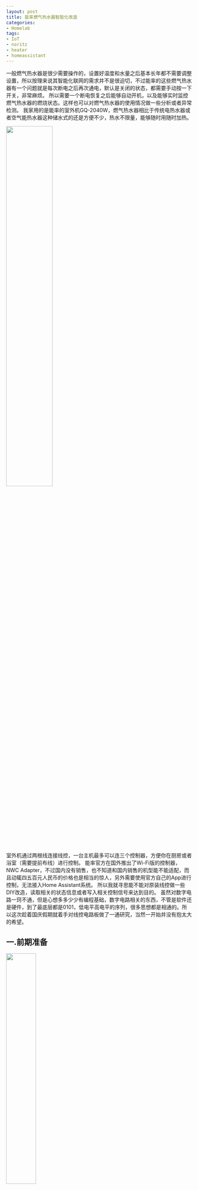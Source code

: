 ```yaml
---
layout: post
title: 能率燃气热水器智能化改造
categories:
- Homelab
tags:
- IoT
- noritz
- heater
- homeassistant
---
```


一般燃气热水器是很少需要操作的，设置好温度和水量之后基本长年都不需要调整设置，所以按理来说其智能化联网的需求并不是很迫切，不过能率的这些燃气热水器有一个问题就是每次断电之后再次通电，默认是关闭的状态，都需要手动按一下开关，非常麻烦。
所以需要一个断电恢复之后能够自动开机，以及能够实时监控燃气热水器的燃烧状态。这样也可以对燃气热水器的使用情况做一些分析或者异常检测。
我家用的是能率的室外机GQ-2040W，燃气热水器相比于传统电热水器或者空气能热水器这种储水式的还是方便不少，热水不限量，能够随时用随时加热。


<img width="50%" loading="lazy" referrerpolicy="no-referrer" rel="noreferrer" src="https://cdn.nlark.com/yuque/0/2022/jpeg/328998/1665892207477-41f3e260-5b2f-4b63-af00-7db736f00e69.jpeg?x-oss-process=image%2Fwatermark%2Ctype_d3F5LW1pY3JvaGVp%2Csize_26%2Ctext_5Y2i5YWL%2Ccolor_FFFFFF%2Cshadow_50%2Ct_80%2Cg_se%2Cx_10%2Cy_10%2Fresize%2Cw_900%2Climit_0">

室外机通过两根线连接线控，一台主机最多可以连三个控制器，方便你在厨房或者浴室（需要提前布线）进行控制。
能率官方在国外推出了Wi-Fi版的控制器，NWC Adapter，不过国内没有销售，也不知道和国内销售的机型能不能适配，而且动辄四五百元人民币的价格也是相当的惊人，另外需要使用官方自己的App进行控制，无法接入Home Assistant系统。
所以我就寻思能不能对原装线控做一些DIY改造，读取相关的状态信息或者写入相关控制信号来达到目的。
虽然对数字电路一窍不通，但是心想多多少少有编程基础，数字电路相关的东西，不管是软件还是硬件，到了最底层都是0101，低电平高电平的序列，很多思想都是相通的。所以这次趁着国庆假期就着手对线控电路板做了一通研究，当然一开始并没有抱太大的希望。
## 一.前期准备

<img width="40%" loading="lazy" referrerpolicy="no-referrer" rel="noreferrer" src="https://cdn.nlark.com/yuque/0/2022/jpeg/328998/1665893662722-585ca142-f97a-4656-8a94-1538915abe4c.jpeg?x-oss-process=image%2Fwatermark%2Ctype_d3F5LW1pY3JvaGVp%2Csize_23%2Ctext_5Y2i5YWL%2Ccolor_FFFFFF%2Cshadow_50%2Ct_80%2Cg_se%2Cx_10%2Cy_10%2Fresize%2Cw_800%2Climit_0">

数字电路逆向必须准备好万用电表，逻辑分析仪，杜邦线等必备的工具，这些工具不需要高端的，所有东西成本50元以内。
然后需要了解一些基本的电路知识，至少得知道电压，电阻（电阻，排阻），发光二极管，三极管这些电子元器件的基本性质。
我们要知道在数字电路中常见的电压有5V，3.3V； 电阻串联分压；发光二极管要注意正负极方向；三极管这个稍微复杂点，我们重点讲一下，三极管有NPN和PNP两种，不管哪种，都有三极：基极b，集电集c，发射极e。三极管有放大电流的作用（工作在放大区），也可以用作控制开关（一般工作在饱和区）。

NPN型三极管

<img width="20%" loading="lazy" referrerpolicy="no-referrer" rel="noreferrer" src="https://cdn.nlark.com/yuque/0/2022/png/328998/1664720562478-fe72cab2-0b0c-4ee8-93ea-ed30bad48fcf.png?x-oss-process=image%2Fwatermark%2Ctype_d3F5LW1pY3JvaGVp%2Csize_14%2Ctext_5Y2i5YWL%2Ccolor_FFFFFF%2Cshadow_50%2Ct_80%2Cg_se%2Cx_10%2Cy_10">

NPN三极管中，当 Vb 比 Ve大0.7V左右的时候，b到e之间产生电流，然后c到e之间的电路也就通了，反之，电路就处于断开状态。电流为两进一出，bc都流向e。

PNP型三极管

<img width="20%" loading="lazy" referrerpolicy="no-referrer" rel="noreferrer" src="https://cdn.nlark.com/yuque/0/2022/png/328998/1665841668858-36c32058-bdac-494b-bd81-5c2941414f23.png?x-oss-process=image%2Fwatermark%2Ctype_d3F5LW1pY3JvaGVp%2Csize_15%2Ctext_5Y2i5YWL%2Ccolor_FFFFFF%2Cshadow_50%2Ct_80%2Cg_se%2Cx_10%2Cy_10">

PNP三极管中，当 Vb 比 Ve小0.7V左右的时候，e到b之间就产生电流，然后e到c的电路也就通了，反之，电路就处于断开状态。电流为一进两出，e流向b和c。
总之我们可以通过配置基极和发射极的电压差，来控制集电极和发射极之间电路的通断。

## 二.线控逆向分析
### 2.1 几种方案
 对于燃气热水器控制器这种靠电力线来载波通讯的DIY改造的话一般有如下这些改造方案：

1. **PLC（**Power Line Communication，电力线通信不是可编程逻辑控制器**）方案**，这种方案也就是你得完全造出一个自己的线控，接上两根主机出来的电源线就可以控制了。这个方案是最难的，你需要对线载的模拟信号做彻底的逆向解析，工作量极大，近乎不可行。
2. **MCU数字信号拦截方案**，也就是在PLC芯片（这里是T6B70BFG）和MCU芯片之间进行桥接，截取数字信号获得状态信息，以及模拟发送控制信号给PLC芯片。
3. **LED，按钮末端方案**，这个就是分析LED电路的状态，获取当前状态信息，以及直接控制按钮的线路的通断模拟点击，这个方案简单，但是完整解析状态需要比较多的飞线。
4. **纯物理的方案**，使用智能机械按压设备来模拟人手点击按钮，以及通过摄像头或者感光器件来物理读取控制的状态。从效率上来讲，只有实在没有办法的情况下才会使用此种方案。

我比较偏向于第二种或者第三种方案。
不管怎么样，还是先对板子上的电路以及信号做一些必要的分析。

### 2.2 线控PCB板初识

首先在闲鱼上30块钱买了一个一样的二手线控，拆出板子进行分析研究。
拆看PCB板，我们可以发现其质量还是非常不错的，标识清晰，焊接做工都很好。
我们先看PCB正面，通过看各个元器件上的标识，查阅资料以及万用表进行检测，标记出下面的一些主要元器件
5v稳压器的作用主要是将热水器主机14V的输入电压转成5V的电压供各个芯片使用，T6B70BFG芯片主要通过两根电力线和主机通讯，MCU则接受T6B70BFG的数据更新LED显示以及按按钮之后发送指令给T6B70BFG。

<img width="60%" loading="lazy" referrerpolicy="no-referrer" rel="noreferrer" src="https://cdn.nlark.com/yuque/0/2022/jpeg/328998/1665931695825-4e48065b-200e-49ba-96d7-55291e540d0d.jpeg?x-oss-process=image%2Fwatermark%2Ctype_d3F5LW1pY3JvaGVp%2Csize_79%2Ctext_5Y2i5YWL%2Ccolor_FFFFFF%2Cshadow_50%2Ct_80%2Cg_se%2Cx_10%2Cy_10%2Fresize%2Cw_940%2Climit_0">

PCB反面可以看到很多圆形的金属点，这种应该是用于PCB自动化测试的点，所以PCB上的主要节点都可以找到相应的测试点，这些测试点也给我们的线路DIY焊接带来了方便。以下图里标识出了几个重要的测试点。

<img width="60%" loading="lazy" referrerpolicy="no-referrer" rel="noreferrer" src="https://cdn.nlark.com/yuque/0/2022/jpeg/328998/1665931232601-0ec2c177-984f-4506-975a-5b59cdff328d.jpeg?x-oss-process=image%2Fwatermark%2Ctype_d3F5LW1pY3JvaGVp%2Csize_83%2Ctext_5Y2i5YWL%2Ccolor_FFFFFF%2Cshadow_50%2Ct_80%2Cg_se%2Cx_10%2Cy_10%2Fresize%2Cw_967%2Climit_0">

### 2.3 T6B70BFG芯片
东芝的T6B70BFG，网上有详细的规格说明书，这款芯片主要用于热水器主机和控制器之间的接口电路，通过datasheet可以知道这个芯片大概的工作流程。
[datasheet.pdf](https://www.yuque.com/attachments/yuque/0/2022/pdf/328998/1664374286423-780da530-f0c7-4861-bfd4-e6b4c0895672.pdf?_lake_card=%7B%22src%22%3A%22https%3A%2F%2Fwww.yuque.com%2Fattachments%2Fyuque%2F0%2F2022%2Fpdf%2F328998%2F1664374286423-780da530-f0c7-4861-bfd4-e6b4c0895672.pdf%22%2C%22name%22%3A%22datasheet.pdf%22%2C%22size%22%3A403979%2C%22type%22%3A%22application%2Fpdf%22%2C%22ext%22%3A%22pdf%22%2C%22source%22%3A%22%22%2C%22status%22%3A%22done%22%2C%22mode%22%3A%22title%22%2C%22download%22%3Atrue%2C%22taskId%22%3A%22u6d1a5d03-7eac-4d58-ae95-42cd24e532b%22%2C%22taskType%22%3A%22upload%22%2C%22__spacing%22%3A%22both%22%2C%22id%22%3A%22u1d2947a6%22%2C%22margin%22%3A%7B%22top%22%3Atrue%2C%22bottom%22%3Atrue%7D%2C%22card%22%3A%22file%22%7D)
我们可以将关注点放在数字信号的 /DOUT端口，以及/SCTL控制信号端口，从“控制器”的角度来说，/DOUT为数字信号的输入，/SCTL为控制信号的输出。

<img width="25%" loading="lazy" referrerpolicy="no-referrer" rel="noreferrer" src="https://cdn.nlark.com/yuque/0/2022/png/328998/1664374680965-f7d3a6f1-dba5-4982-b2ef-cce3f3f26623.png?x-oss-process=image%2Fwatermark%2Ctype_d3F5LW1pY3JvaGVp%2Csize_15%2Ctext_5Y2i5YWL%2Ccolor_FFFFFF%2Cshadow_50%2Ct_80%2Cg_se%2Cx_10%2Cy_10">

通过电路板可以看到T6B70BFG这两个端口都是通过一个10K的电阻连到了一颗名为SQE 702 K4C0的芯片（应该是一个定制芯片，查不到相关信息），然后PCB板子通过万用表分析这两个端口的连接。
将相关的电路简化了之后就是如下图的样子：

<img width="60%" loading="lazy" referrerpolicy="no-referrer" rel="noreferrer" src="https://cdn.nlark.com/yuque/0/2022/jpeg/328998/1667053231283-ae8f18cd-0a13-4a36-b812-3e06f2fa5f52.jpeg?x-oss-process=image%2Fwatermark%2Ctype_d3F5LW1pY3JvaGVp%2Csize_23%2Ctext_5Y2i5YWL%2Ccolor_FFFFFF%2Cshadow_50%2Ct_80%2Cg_se%2Cx_10%2Cy_10">

### 2.4 MCU数据协议分析
我们先了解下线控的基本功能， 首先就是开关功能，燃气热水器每次断电后再通电，默认是关闭状态的，需要按下控制器的开关开启；然后还可以设置水温，水温的值有37,38,39,40,41,42,43,44,45,46,47,48,60,75。按下水量按钮，可以设置水量，水量有4,6,8,10,12,14,16,18,20,22,24,26,30,35,40,99。 这里可以看到温度60，75度是非常高的温度了，最好能限制，不能将其纳入远程调节的范围，避免安全问题。
 
逻辑分析仪如下接法，然后通过Logic2软件进行抓包数据，然后进行线控的开机关机操作。

<img width="60%"  loading="lazy" referrerpolicy="no-referrer" rel="noreferrer" src="https://cdn.nlark.com/yuque/0/2022/jpeg/328998/1667053231283-ae8f18cd-0a13-4a36-b812-3e06f2fa5f52.jpeg?x-oss-process=image%2Fwatermark%2Ctype_d3F5LW1pY3JvaGVp%2Csize_23%2Ctext_5Y2i5YWL%2Ccolor_FFFFFF%2Cshadow_50%2Ct_80%2Cg_se%2Cx_10%2Cy_10" />

通过Logic2可以看到，没次按下按钮操作时候，/STL 端 Channel0会收到一串数据信号序列，然后紧接着/DOUT会输出一段和/STL 端接收到的一样的数字序列，然后大概27ms之后 又会收到一串数字信号序列。
/DOUT端收到一个和发出去的命令序列一样的序列估计是因为此T6B70BFG是单线接口通信，所以模拟信号发出的时候，T6B70BFG自身也能收到这个信号，所以会在/DOUT端进行重放，内部MCU处理的时候应该是忽略了此信号，而只处理后继收到的那个信号序列。

<img width="60%"  loading="lazy" referrerpolicy="no-referrer" rel="noreferrer" src="https://cdn.nlark.com/yuque/0/2022/png/328998/1664780861015-b8f3d33c-059b-4017-bbd1-03a1eb3104b4.png?x-oss-process=image%2Fwatermark%2Ctype_d3F5LW1pY3JvaGVp%2Csize_57%2Ctext_5Y2i5YWL%2Ccolor_FFFFFF%2Cshadow_50%2Ct_80%2Cg_se%2Cx_10%2Cy_10%2Fresize%2Cw_1500%2Climit_0" />

<img width="60%"  loading="lazy" referrerpolicy="no-referrer" rel="noreferrer" src="https://cdn.nlark.com/yuque/0/2022/png/328998/1664782012208-b629d97d-d505-48f1-98e1-60fb44ac22f7.png?x-oss-process=image%2Fwatermark%2Ctype_d3F5LW1pY3JvaGVp%2Csize_34%2Ctext_5Y2i5YWL%2Ccolor_FFFFFF%2Cshadow_50%2Ct_80%2Cg_se%2Cx_10%2Cy_10" />

这边对各种状态下的数字信号做了抓取分析，虽然有一些状态值可以看出规律来，但是像温度这种数值 没有分析出规律，真想做的话只能一一对应的进行枚举分析了，如果真要通过MCU协议的方式来实现，那么只能一一对应的数据来实现了，代码会非常繁复。
或许后面有机会再继续研究，最终破解出其数据协议。
所以我们继续看末端交互的电路，主要是LED显示和按钮控制。


### 2.5 LED电路分析
我们再来看看线控板的LED实现的细节，如果每一个发光二极管都通过一个电平信号来控制，那么一共17个发光二极管就一共需要18个引脚（一根共用引脚，17根独立的控制引脚），非常浪费。
所以一般实现的时候都是将发光二极管分组，每一组中的LED进行编号，同一分组的所有led公用引脚接分组控制端，不同组的相同编号的LED共用控制引脚。分时轮流显示时，也就是一个微小的时间片段中只有某一组LED能够显示，然后控制引脚此时只控制当前分组的各个led的状态，由于时间片段非常短，循环交替显示各个分组的LED，对于人眼来说，各个分组的LED都得到了显示。 其实现代LED显示器本质上也是这么个原理，所以用手机拍视频或者拍照的时候有时候能看出闪烁。
通过万用电表的分析，这边对LED显示电路做了近乎1比1的还原，具体的电路图可见 [https://oshwhub.com/kejinlu/noritz-controller](https://oshwhub.com/kejinlu/noritz-controller)，通过嘉立创EDA可以进行仿真模拟，修改各个控制引脚的电平来控制验证LED的显示。

<img width="80%"  loading="lazy" referrerpolicy="no-referrer" rel="noreferrer" src="https://cdn.nlark.com/yuque/0/2022/png/328998/1665932977386-57a4b9fb-dfbc-498d-861b-e0ba760f0900.png?x-oss-process=image%2Fwatermark%2Ctype_d3F5LW1pY3JvaGVp%2Csize_66%2Ctext_5Y2i5YWL%2Ccolor_FFFFFF%2Cshadow_50%2Ct_80%2Cg_se%2Cx_10%2Cy_10" />

通过LED电路的分析，我们可以知道 这颗SQE 702 K4C0的芯片其作用就是接受燃气热水状态的数字信号，然后通过LED显示出来；以及接受按钮的操作信号，输出控制数字命令。


### 2.6 开关电路
按钮的实现比LED电路简单多了，基本都是给某个MCU芯片上的引脚通上低电平然后断开就实现了一次触发。
这里以开关机按钮为例，电路示意图如下：

<img width="30%"  loading="lazy" referrerpolicy="no-referrer" rel="noreferrer" src="https://cdn.nlark.com/yuque/0/2022/png/328998/1665891278109-4ad98e68-a0ae-41d2-9cb5-a65af2917340.png?x-oss-process=image%2Fwatermark%2Ctype_d3F5LW1pY3JvaGVp%2Csize_17%2Ctext_5Y2i5YWL%2Ccolor_FFFFFF%2Cshadow_50%2Ct_80%2Cg_se%2Cx_10%2Cy_10" />

开关按钮按下松开，也就是开关闭合后断开就完成一次开关机指令的触发。


## 三.末端数字信号方案实现
方案目标：简单，无损
简单不仅仅是电路改造简单，而且固件代码要简单，稳定且很容易理解。
无损就是不切断修改原有燃气热水器线控的电路通路，不改变原有数字信号序列，不影响原有线控的所有功能和稳定性。

### 3.1 开关机及燃烧状态
未开机

<img width="60%"  loading="lazy" referrerpolicy="no-referrer" rel="noreferrer" src="https://cdn.nlark.com/yuque/0/2022/png/328998/1665642575082-a3d9b20f-d5b7-4d88-b47f-132205830c84.png?x-oss-process=image%2Fwatermark%2Ctype_d3F5LW1pY3JvaGVp%2Csize_44%2Ctext_5Y2i5YWL%2Ccolor_FFFFFF%2Cshadow_50%2Ct_80%2Cg_se%2Cx_10%2Cy_10" />

开机状态

<img width="60%"  loading="lazy" referrerpolicy="no-referrer" rel="noreferrer" src="https://cdn.nlark.com/yuque/0/2022/png/328998/1665642830392-8477fccd-137b-4d7a-a007-4cee3cb611d5.png?x-oss-process=image%2Fwatermark%2Ctype_d3F5LW1pY3JvaGVp%2Csize_41%2Ctext_5Y2i5YWL%2Ccolor_FFFFFF%2Cshadow_50%2Ct_80%2Cg_se%2Cx_10%2Cy_10" />

燃烧状态

<img width="60%"  loading="lazy" referrerpolicy="no-referrer" rel="noreferrer" src="https://cdn.nlark.com/yuque/0/2022/png/328998/1665642873982-35f1a60c-3d1f-4ff2-882f-7fdb8302758f.png?x-oss-process=image%2Fwatermark%2Ctype_d3F5LW1pY3JvaGVp%2Csize_39%2Ctext_5Y2i5YWL%2Ccolor_FFFFFF%2Cshadow_50%2Ct_80%2Cg_se%2Cx_10%2Cy_10" />


我们的目标是能够判断当前燃气热水的开机状态，燃烧状态，延迟控制在1s内，通过上面的逻辑信号序列我们可以将问题简化，就是直接通过分析开机/燃烧LED信号这一个信号的状态就可以判断目前燃气热水器的状态。分组信号任何时候就是对LED分组进行轮询。

### 3.2 电路设计及实现
[https://oshwhub.com/kejinlu/noritz-controller](https://oshwhub.com/kejinlu/noritz-controller) 

<img width="60%"  loading="lazy" referrerpolicy="no-referrer" rel="noreferrer" src="https://cdn.nlark.com/yuque/0/2022/png/328998/1666017834567-efd12e3c-4289-4cee-9c20-df5d73da8c35.png?x-oss-process=image%2Fwatermark%2Ctype_d3F5LW1pY3JvaGVp%2Csize_36%2Ctext_5Y2i5YWL%2Ccolor_FFFFFF%2Cshadow_50%2Ct_80%2Cg_se%2Cx_10%2Cy_10" />

这里我使用的是ESP32-DevKitC 如果你有别的基于ESP32的或者ESP8266的也应该都可以。
关于此电路设计有几个注意点：

- 约定
   - 我们将智能控制器数据读入端叫做 RX（Receive）
   - 信号输出端叫做TX（Transport），这里TX其实并是不普通意义上的信息输出，只是控制和GND的通断
- ESP32-DevKitC 开发板
   - 必须和线控共地，也就是线控板的GND需要接到ESP32的GND端。
   -  供电，如果从控制板取电可能会影响到控制器的运行。为了稳定性强烈建议开发版使用USB单独供电。
   - 可以使用线控板的5V来供电，如果出现不稳定的情况或者为了安全考虑也可以独立usb供电。
   - GPIO34，35引脚是input only的，所以 输出TX使用了下面的32引脚。
- 用作TX开关控制的三极管
   - 基极输入端注意设置下拉电阻R3，这里的下拉电阻既可以保证当GPIO32断开或者ESP32断电时候能够有确定的低电平，也可以在GPIO 32 输出高电平的时候进行分压，控制输入电压。
   - 这里的电阻大小都是基于能够让三极管工作在饱和区；且电流足够小。这些都需要通过计算而得，电阻大小并不是唯一，只要满足条件即可。
- 开关、燃烧LED状态读取端RX
   - 看之前的LED的仿真电路我们可以知道，RX端连接点其实也是和开关、燃烧LED直接相连的，所以我们的智能控制器其实是和线控MCU是一个并联的关系。
   - 当RX是高电平的时候，线控MCU的高电平是5V，所以为了安全做了一个电阻降压，可以选择两个R1，R2比值接近2：1的两个电阻。这样5V降压之后就接近3.3V了。 
   - 当RX是高电平的时候，相关LED都应该是不亮的，不过这边接入了我们自己的电路之后有一个问题，如果R1，R2过小，并联之后就会有电流从LED中流过，导致 LED异常亮起。所以我们需要R1，R2的阻值比较大，使得电流极小，不足以使LED点亮。


然后我们就按照设计好的电路图，在线控PCB相应的测试点上引出信号线。

<img width="60%"  loading="lazy" referrerpolicy="no-referrer" rel="noreferrer" src="https://cdn.nlark.com/yuque/0/2022/png/328998/1666014029285-5652d40a-33b3-4256-a12c-23fb8c3eecd2.png?x-oss-process=image%2Fwatermark%2Ctype_d3F5LW1pY3JvaGVp%2Csize_25%2Ctext_5Y2i5YWL%2Ccolor_FFFFFF%2Cshadow_50%2Ct_80%2Cg_se%2Cx_10%2Cy_10%2Fresize%2Cw_860%2Climit_0" />

<img width="60%"  loading="lazy" referrerpolicy="no-referrer" rel="noreferrer" src="https://cdn.nlark.com/yuque/0/2022/jpeg/328998/1666195441996-56dc35fe-237d-4c56-b44b-b8ff4ba314eb.jpeg?x-oss-process=image%2Fwatermark%2Ctype_d3F5LW1pY3JvaGVp%2Csize_171%2Ctext_5Y2i5YWL%2Ccolor_FFFFFF%2Cshadow_50%2Ct_80%2Cg_se%2Cx_10%2Cy_10%2Fresize%2Cw_1920%2Climit_0" />

<img width="60%"  loading="lazy" referrerpolicy="no-referrer" rel="noreferrer" src="https://cdn.nlark.com/yuque/0/2022/jpeg/328998/1666192310669-272b800e-0bc1-48a6-bfb5-3910e0486af0.jpeg?x-oss-process=image%2Fwatermark%2Ctype_d3F5LW1pY3JvaGVp%2Csize_21%2Ctext_5Y2i5YWL%2Ccolor_FFFFFF%2Cshadow_50%2Ct_80%2Cg_se%2Cx_10%2Cy_10%2Fresize%2Cw_746%2Climit_0" />

### 3.3 软件编码
[https://github.com/kejinlu/noritz-controller](https://github.com/kejinlu/noritz-controller) 
详细代码见github
### 3.4 Homeassistant接入
这一步算是最简单的了，在configuration.yaml中进行配置即可，然后再将其加入卡片

{% raw %}
```yaml
mqtt:
  switch:
    - name: "Noritz Power"
      unique_id: "switch.noritz_power"
      state_topic: "noritz/state"
      command_topic: "noritz/cmd"
      payload_on: '{"power":"ON"}'
      payload_off: '{"power":"OFF"}'
      state_on: "ON"
      state_off: "OFF"
      retain: false
      value_template: >
        {% if value_json.power is defined %}
          {{value_json.power}}
        {% endif %}

  binary_sensor:
    - name: "Noritz Heating"
      unique_id: "binary_sensor.noritz_heating"
      state_topic: "noritz/state"
      payload_on: "ON"
      payload_off: "OFF"
      qos: 1
      value_template: >
        {% if value_json.heating is defined %}
          {{value_json.heating}}
        {% endif %}
```
{% endraw %}

最后使用的实际情况请看下面的视频:
[点击查看【bilibili】](https://player.bilibili.com/player.html?bvid=BV1p84y1B7GJ)
